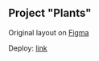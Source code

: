 ## Project "Plants"
Original layout on [Figma](https://www.figma.com/file/ntVt8IwlwzfVFMBuVVAze8/Plants?node-id=0%3A1)

Deploy: [link](https://freightdh.github.io/plants/plants/)
